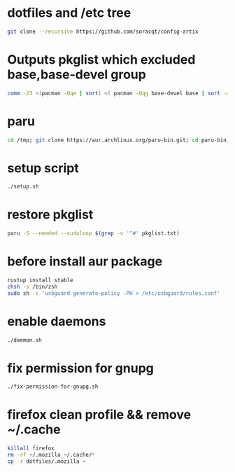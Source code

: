 # dotfiles and /etc tree

```bash
git clone --recursive https://github.com/soracqt/config-artix
```

# Outputs pkglist which excluded base,base-devel group

```bash
comm -23 <(pacman -Qqe | sort) <( pacman -Qqg base-devel base | sort -u) > pkglist.txt
```

# paru

```bash
cd /tmp; git clone https://aur.archlinux.org/paru-bin.git; cd paru-bin; makepkg -si
```

# setup script

```bash
./setup.sh
```

# restore pkglist

```bash
paru -S --needed --sudoloop $(grep -v '^#' pkglist.txt)
```

# before install aur package

```bash
rustup install stable
chsh -s /bin/zsh
sudo sh -c 'usbguard generate-policy -PH > /etc/usbguard/rules.conf'
```

# enable daemons

```bash
./daemon.sh
```

# fix permission for gnupg

```bash
./fix-permission-for-gnupg.sh
```

# firefox clean profile && remove ~/.cache

```bash
killall firefox
rm -rf ~/.mozilla ~/.cache/*
cp -r dotfiles/.mozilla ~
```
